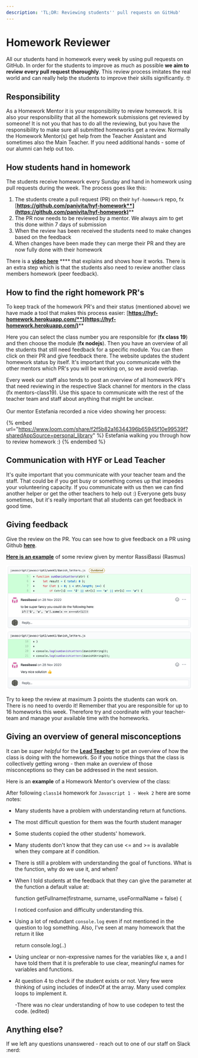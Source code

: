 ```yaml
---
description: 'TL;DR: Reviewing students'' pull requests on GitHub'
---
```


# Homework Reviewer

All our students hand in homework every week by using pull requests on GitHub. In order for the students to improve as much as possible **we aim to review every pull request thoroughly**. This review process imitates the real world and can really help the students to improve their skills significantly. 🤓

## Responsibility

As a Homework Mentor it is your responsibility to review homework. It is also your responsibility that all the homework submissions get reviewed by someone! It is not you that has to do all the reviewing, but you have the responsibility to make sure all submitted homeworks get a review. Normally the Homework Mentor(s) get help from the Teacher Assistant and sometimes also the Main Teacher. If you need additional hands - some of our alumni can help out too.

## How students hand in homework

The students receive homework every Sunday and hand in homework using pull requests during the week. The process goes like this:

1. The students create a pull request (PR) on their `hyf-homework` repo, fx [**https://github.com/panivita/hyf-homework**](https://github.com/panivita/hyf-homework)****
2. The PR now needs to be reviewed by a mentor. We always aim to get this done within 7 days of submission
3. When the review has been received the students need to make changes based on the feedback
4. When changes have been made they can merge their PR and they are now fully done with their homework

There is a [**video here**](https://www.youtube.com/watch?v=XYlgh9hSWtw) **** that explains and shows how it works. There is an extra step which is that the students also need to review another class members homework (peer feedback).

## How to find the right homework PR's

To keep track of the homework PR's and their status (mentioned above) we have made a tool that makes this process easier: [**https://hyf-homework.herokuapp.com/**](https://hyf-homework.herokuapp.com/)****

Here you can select the class number you are responsible for (**fx class 19**) and then choose the module (**fx nodejs**). Then you have an overview of all the students that still need feedback for a specific module. You can then click on their PR and give feedback there. The website updates the student homework status by itself. It's important that you communicate with the other mentors which PR's you will be working on, so we avoid overlap.

Every week our staff also tends to post an overview of all homework PR's that need reviewing in the respective Slack channel for mentors in the class (fx mentors-class19). Use this space to communicate with the rest of the teacher team and staff about anything that might be unclear.\
\
Our mentor Estefania recorded a nice video showing her process:&#x20;

{% embed url="https://www.loom.com/share/f2f5b82a16344396b65945f10e99539f?sharedAppSource=personal_library" %}
Estefania walking you through how to review homework :)
{% endembed %}

## Communication with HYF or Lead Teacher

It's quite important that you communicate with your teacher team and the staff. That could be if you get busy or something comes up that impedes your volunteering capacity. If you communicate with us then we can find another helper or get the other teachers to help out :) Everyone gets busy sometimes, but it's really important that all students can get feedback in good time.

## Giving feedback

Give the review on the PR. You can see how to give feedback on a PR using Github [**here**](https://docs.github.com/en/free-pro-team@latest/github/collaborating-with-issues-and-pull-requests/commenting-on-a-pull-request).&#x20;

[**Here is an example**](https://github.com/sofiiadidovych/hyf-homework/pull/9) of some review given by mentor RassiBassi (Rasmus)

![](<../../.gitbook/assets/Screenshot 2021-05-24 at 16.11.30.png>)

Try to keep the review at maximum 3 points the students can work on. There is no need to overdo it! Remember that you are responsible for up to 16 homeworks this week. Therefore try and coordinate with your teacher-team and manage your available time with the homeworks.

## Giving an overview of general misconceptions

It can be _super helpful_ for the [**Lead Teacher**](https://mentor.hackyourfuture.dk/roles/lead-teacher) to get an overview of how the class is doing with the homework. So if you notice things that the class is collectively getting wrong - then make an overview of those misconceptions so they can be addressed in the next session.

Here is an **example** of a Homework Mentor's overview of the class:

After following `class14` homework for `Javascript 1 - Week 2` here are some notes:

* Many students have a problem with understanding return at functions.
* The most difficult question for them was the fourth student manager
* Some students copied the other students' homework.
* Many students don't know that they can use <= and >= is available when they compare at if condition.
* There is still a problem with understanding the goal of functions. What is the function, why do we use it, and when?
*   When I told students at the feedback that they can give the parameter at the function a default value at:

    function getFullname(firstname, surname, useFormalName = false) {

    I noticed confusion and difficulty understanding this.
*   Using a lot of redundant `console.log` even if not mentioned in the question to log something. Also, I've seen at many homework that the return it like

    return console.log(..)
* Using unclear or non-expressive names for the variables like x, a and I have told them that it is preferable to use clear, meaningful names for variables and functions.
*   At question 4 to check if the student exists or not. Very few were thinking of using includes of indexOf at the array. Many used complex loops to implement it.

    \-There was no clear understanding of how to use codepen to test the code. (edited)

## Anything else?

If we left any questions unanswered - reach out to one of our staff on Slack :nerd:&#x20;
